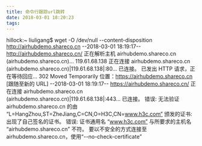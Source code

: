 ```yaml
---
title: 命令行跟踪url跳转
date: 2018-03-01 18:20:23
tags:
---
```


hillock:~ liuligang$ wget -O /dev/null --content-disposition  http://airhubdemo.shareco.cn
--2018-03-01 18:19:17--  http://airhubdemo.shareco.cn/
正在解析主机 airhubdemo.shareco.cn (airhubdemo.shareco.cn)... 119.61.68.138
正在连接 airhubdemo.shareco.cn (airhubdemo.shareco.cn)|119.61.68.138|:80... 已连接。
已发出 HTTP 请求，正在等待回应... 302 Moved Temporarily
位置：https://airhubdemo.shareco.cn [跟随至新的 URL]
--2018-03-01 18:19:17--  https://airhubdemo.shareco.cn/
正在连接 airhubdemo.shareco.cn (airhubdemo.shareco.cn)|119.61.68.138|:443... 已连接。
错误: 无法验证 airhubdemo.shareco.cn 的由 “L=HangZhou,ST=ZheJiang,C=CN,O=H3C,CN=www.h3c.com” 颁发的证书:
  出现了自己签名的证书。
    错误: 证书通用名 “www.h3c.com” 与所要求的主机名 “airhubdemo.shareco.cn” 不符。
要以不安全的方式连接至 airhubdemo.shareco.cn，使用“--no-check-certificate”
